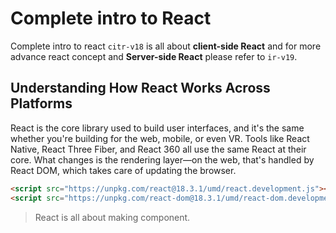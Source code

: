 # Complete intro to React

Complete intro to react `citr-v18` is all about **client-side React** and for more advance react concept and **Server-side React** please refer to `ir-v19`.

## Understanding How React Works Across Platforms

React is the core library used to build user interfaces, and it's the same whether you're building for the web, mobile, or even VR. Tools like React Native, React Three Fiber, and React 360 all use the same React at their core. What changes is the rendering layer—on the web, that's handled by React DOM, which takes care of updating the browser.

```html
<script src="https://unpkg.com/react@18.3.1/umd/react.development.js"></script>
<script src="https://unpkg.com/react-dom@18.3.1/umd/react-dom.development.js"></script>
```

> React is all about making component.